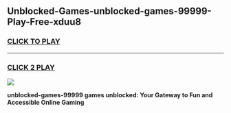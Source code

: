 
## Unblocked-Games-unblocked-games-99999-Play-Free-xduu8
<h3>
<a href="https://premium76.site?title=unblocked-games-99999&ref=17A">CLICK TO PLAY</a></h3>
<hr>

<h3>
<a href="https://premium76.site?title=unblocked-games-99999&ref=17A">CLICK 2 PLAY</a>
  
</h3>

<a href="https://premium76.site?title=unblocked-games-99999&ref=17A"><img src="https://clearcache.store/games.png"></a>


**unblocked-games-99999 games unblocked: Your Gateway to Fun and Accessible Online Gaming**
